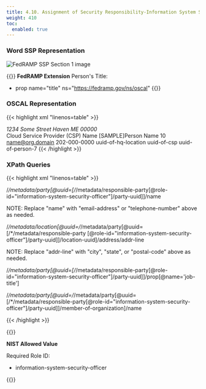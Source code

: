 ```yaml
---
title: 4.10. Assignment of Security Responsibility-Information System Security Officer (ISSO)
weight: 410
toc:
  enabled: true
---
```


### **Word SSP Representation**

<img src="/img/ssp-figure-4_10.png" alt="FedRAMP SSP Section 1 image">

{{<callout>}}
**FedRAMP Extension**
Person's Title:
- prop name="title" ns="https://fedramp.gov/ns/oscal"
{{</callout>}}

### **OSCAL Representation**

{{< highlight xml "linenos=table" >}}
<metadata>
    <!-- cut -->
    <role id="information-system-security-officer"><!-- cut --></role>
        <title>System Information System Security Officer (or Equivalent)</title>
    </role>
    <location uuid="uuid-of-hq-location">
        <title>CSP HQ</title>
        <address type="work">
        <addr-line>1234 Some Street</addr-line>
        <city>Haven</city>
        <state>ME</state>
        <postal-code>00000</postal-code>
        </address>
    </location>
    <party uuid="uuid-of-csp" type="organization">
        <name>Cloud Service Provider (CSP) Name</name>
    </party>
    <party uuid="uuid-of-person-10" type="person">
        <name>[SAMPLE]Person Name 10</name>
        <prop name="job-title" value="Individual's Title"/>
        <email-address>name@org.domain</email-address>
        <telephone-number>202-000-0000</telephone-number>
        <location-uuid>uuid-of-hq-location</location-uuid>
        <member-of-organization>uuid-of-csp</member-of-organization>
    </party>
    <!-- repeat party assembly for each person -->
    <responsible-party role-id="system-poc-technical">
        <party-uuid>uuid-of-person-7</party-uuid>
    </responsible-party>
</metadata>
{{< /highlight >}}


### **XPath Queries**
{{< highlight xml "linenos=table" >}}
<!-- ISSO POC Name: -->
/*/metadata/party[@uuid=[/*/metadata/responsible-party[@role-id="information-system-security-officer"]/party-uuid]]/name

NOTE: Replace "name" with "email-address" or "telephone-number" above as needed.

<!-- ISSO POC’s Address: -->
/*/metadata/location[@uuid=/*/metadata/party[@uuid=[/*/metadata/responsible-party [@role-id="information-system-security-officer"]/party-uuid]]/location-uuid]/address/addr-line

NOTE: Replace "addr-line" with "city", "state", or "postal-code" above as needed.

<!-- ISSO POC's Title: -->
/*/metadata/party[@uuid=[/*/metadata/responsible-party[@role-id="information-system-security-officer"]/party-uuid]]/prop[@name='job-title']

<!-- Company/Organization: -->
/*/metadata/party[@uuid=/*/metadata/party[@uuid=[/*/metadata/responsible-party[@role-id="information-system-security-officer"]/party-uuid]]/member-of-organization]/name

{{< /highlight >}}

{{<callout>}}

**NIST Allowed Value**

Required Role ID:
- information-system-security-officer

{{</callout>}}